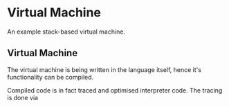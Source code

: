 # Virtual Machine

An example stack-based virtual machine.

## Virtual Machine 

The virtual machine is being written in the language itself, hence it's functionality can be compiled.

Compiled code is in fact traced and optimised interpreter code. The tracing is done via 



